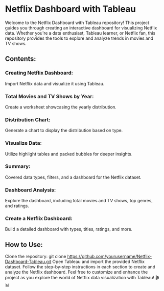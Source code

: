 # Netflix Dashboard with Tableau
Welcome to the Netflix Dashboard with Tableau repository! This project guides you through creating an interactive dashboard for visualizing Netflix data. Whether you're a data enthusiast, Tableau learner, or Netflix fan, this repository provides the tools to explore and analyze trends in movies and TV shows.

## Contents:
### Creating Netflix Dashboard: 
Import Netflix data and visualize it using Tableau.
### Total Movies and TV Shows by Year: 
Create a worksheet showcasing the yearly distribution.
### Distribution Chart: 
Generate a chart to display the distribution based on type.
### Visualize Data: 
Utilize highlight tables and packed bubbles for deeper insights.
### Summary: 
Covered data types, filters, and a dashboard for the Netflix dataset.
### Dashboard Analysis: 
Explore the dashboard, including total movies and TV shows, top genres, and ratings.
### Create a Netflix Dashboard: 
Build a detailed dashboard with types, titles, ratings, and more.

## How to Use:
Clone the repository: git clone https://github.com/yourusername/Netflix-Dashboard-Tableau.git
Open Tableau and import the provided Netflix dataset.
Follow the step-by-step instructions in each section to create and analyze the Netflix dashboard.
Feel free to customize and enhance the project as you explore the world of Netflix data visualization with Tableau! 🎬📊
